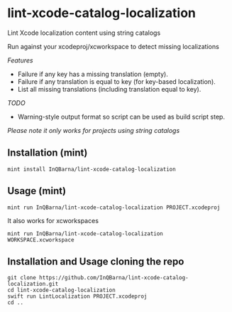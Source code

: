 # lint-xcode-catalog-localization

Lint Xcode localization content using string catalogs

Run against your xcodeproj/xcworkspace to detect missing localizations

*Features*

- Failure if any key has a missing translation (empty).
- Failure if any translation is equal to key (for key-based localization).
- List all missing translations (including translation equal to key).

*TODO*

- Warning-style output format so script can be used as build script step.


*Please note it only works for projects using string catalogs*

## Installation (mint)

```mint install InQBarna/lint-xcode-catalog-localization```

## Usage (mint)

```
mint run InQBarna/lint-xcode-catalog-localization PROJECT.xcodeproj
```

It also works for xcworkspaces

```
mint run InQBarna/lint-xcode-catalog-localization WORKSPACE.xcworkspace
```

## Installation and Usage cloning the repo

```
git clone https://github.com/InQBarna/lint-xcode-catalog-localization.git
cd lint-xcode-catalog-localization
swift run LintLocalization PROJECT.xcodeproj
cd ..
```
